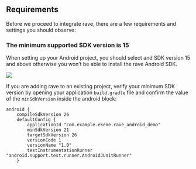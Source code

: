 ## Requirements

Before we proceed to integrate rave, there are a few requirements and settings you should observe:

### The minimum supported SDK version is 15

When setting up your Android project, you should select and SDK version 15 and above otherwise you won’t be able to install the rave Android SDK. 


![](https://d2mxuefqeaa7sj.cloudfront.net/s_8FC0C205C6C6D156B3F75DD902F33C280A5115B9ABB240370D5D15C9E24E62A8_1521035695845_sdk15.jpg)


If you are adding rave to an existing project, verify your minimum SDK version by opening your application `build.gradle` file and confirm the value of the `minSdkVersion`  inside the android block:


    android {
        compileSdkVersion 26
        defaultConfig {
            applicationId "com.example.ekene.rave_android_demo"
            minSdkVersion 21
            targetSdkVersion 26
            versionCode 1
            versionName "1.0"
            testInstrumentationRunner "android.support.test.runner.AndroidJUnitRunner"
        }


